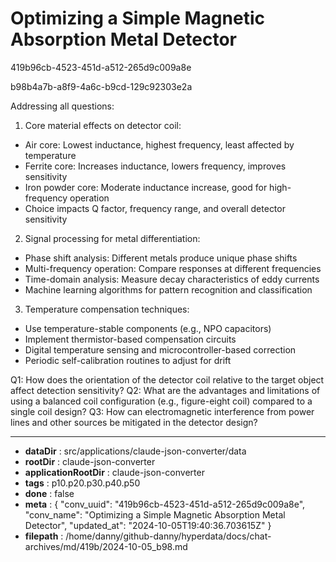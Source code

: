 # Optimizing a Simple Magnetic Absorption Metal Detector

419b96cb-4523-451d-a512-265d9c009a8e

b98b4a7b-a8f9-4a6c-b9cd-129c92303e2a

 Addressing all questions:

1. Core material effects on detector coil:
- Air core: Lowest inductance, highest frequency, least affected by temperature
- Ferrite core: Increases inductance, lowers frequency, improves sensitivity
- Iron powder core: Moderate inductance increase, good for high-frequency operation
- Choice impacts Q factor, frequency range, and overall detector sensitivity

2. Signal processing for metal differentiation:
- Phase shift analysis: Different metals produce unique phase shifts
- Multi-frequency operation: Compare responses at different frequencies
- Time-domain analysis: Measure decay characteristics of eddy currents
- Machine learning algorithms for pattern recognition and classification

3. Temperature compensation techniques:
- Use temperature-stable components (e.g., NPO capacitors)
- Implement thermistor-based compensation circuits
- Digital temperature sensing and microcontroller-based correction
- Periodic self-calibration routines to adjust for drift

Q1: How does the orientation of the detector coil relative to the target object affect detection sensitivity?
Q2: What are the advantages and limitations of using a balanced coil configuration (e.g., figure-eight coil) compared to a single coil design?
Q3: How can electromagnetic interference from power lines and other sources be mitigated in the detector design?

---

* **dataDir** : src/applications/claude-json-converter/data
* **rootDir** : claude-json-converter
* **applicationRootDir** : claude-json-converter
* **tags** : p10.p20.p30.p40.p50
* **done** : false
* **meta** : {
  "conv_uuid": "419b96cb-4523-451d-a512-265d9c009a8e",
  "conv_name": "Optimizing a Simple Magnetic Absorption Metal Detector",
  "updated_at": "2024-10-05T19:40:36.703615Z"
}
* **filepath** : /home/danny/github-danny/hyperdata/docs/chat-archives/md/419b/2024-10-05_b98.md